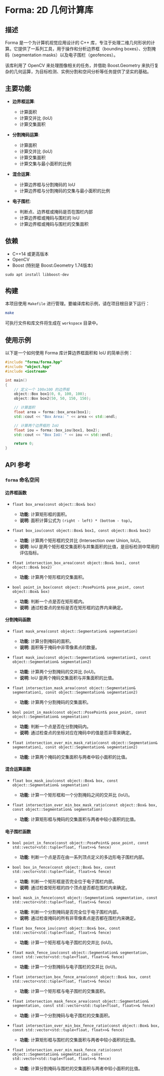 # Forma: 2D 几何计算库

## 描述

Forma 是一个为计算机视觉应用设计的 C++ 库，专注于处理二维几何形状的计算。它提供了一系列工具，用于操作和分析边界框（bounding boxes）、分割掩码（segmentation masks）以及电子围栏（geofences）。

该库利用了 OpenCV 来处理图像相关的任务，并借助 Boost.Geometry 来执行复杂的几何运算，为目标检测、实例分割和空间分析等任务提供了坚实的基础。

## 主要功能

- **边界框运算**:
  - 计算面积
  - 计算交并比 (IoU)
  - 计算交集面积

- **分割掩码运算**:
  - 计算面积
  - 计算交并比 (IoU)
  - 计算交集面积
  - 计算交集与最小面积的比例

- **混合运算**:
  - 计算边界框与分割掩码的 IoU
  - 计算边界框与分割掩码的交集与最小面积的比例

- **电子围栏**:
  - 判断点、边界框或掩码是否在围栏内部
  - 计算边界框或掩码与围栏的 IoU
  - 计算边界框或掩码与围栏的交集面积

## 依赖

- C++14 或更高版本
- OpenCV
- Boost (特别是 Boost.Geometry 1.74版本)
```
sudo apt install libboost-dev
```

## 构建

本项目使用 `Makefile` 进行管理。要编译库和示例，请在项目根目录下运行：

```bash
make
```

可执行文件和库文件将生成在 `workspace` 目录中。

## 使用示例

以下是一个如何使用 Forma 库计算边界框面积和 IoU 的简单示例：

```cpp
#include "forma/forma.hpp"
#include "object.hpp"
#include <iostream>

int main()
{
    // 定义一个 100x100 的边界框
    object::Box box1(0, 0, 100, 100);
    object::Box box2(50, 50, 150, 150);

    // 计算面积
    float area = forma::box_area(box1);
    std::cout << "Box Area: " << area << std::endl;

    // 计算两个边界框的 IoU
    float iou = forma::box_iou(box1, box2);
    std::cout << "Box IoU: " << iou << std::endl;

    return 0;
}
```

## API 参考

### `forma` 命名空间

#### 边界框函数

- `float box_area(const object::Box& box)`
  - **功能**: 计算矩形框的面积。
  - **说明**: 面积计算公式为 `(right - left) * (bottom - top)`。

- `float box_iou(const object::Box& box1, const object::Box& box2)`
  - **功能**: 计算两个矩形框的交并比 (Intersection over Union, IoU)。
  - **说明**: IoU 是两个矩形框交集面积与并集面积的比值，是目标检测中常用的评估指标。

- `float intersection_box_area(const object::Box& box1, const object::Box& box2)`
  - **功能**: 计算两个矩形框的交集面积。

- `bool point_in_box(const object::PosePoint& pose_point, const object::Box& box)`
  - **功能**: 判断一个点是否在矩形框内。
  - **说明**: 通过检查点的坐标是否在矩形框的边界内来确定。

#### 分割掩码函数

- `float mask_area(const object::Segmentation& segmentation)`
  - **功能**: 计算分割掩码的面积。
  - **说明**: 面积等于掩码中非零像素点的数量。

- `float mask_iou(const object::Segmentation& segmentation1, const object::Segmentation& segmentation2)`
  - **功能**: 计算两个分割掩码的交并比 (IoU)。
  - **说明**: IoU 是两个掩码交集面积与并集面积的比值。

- `float intersection_mask_area(const object::Segmentation& segmentation1, const object::Segmentation& segmentation2)`
  - **功能**: 计算两个分割掩码的交集面积。

- `bool point_in_mask(const object::PosePoint& pose_point, const object::Segmentation& segmentation)`
  - **功能**: 判断一个点是否在分割掩码内。
  - **说明**: 通过检查点的坐标对应在掩码中的值是否非零来确定。

- `float intersection_over_min_mask_ratio(const object::Segmentation& segmentation1, const object::Segmentation& segmentation2)`
  - **功能**: 计算两个掩码的交集面积与两者中较小面积的比值。

#### 混合运算函数

- `float box_mask_iou(const object::Box& box, const object::Segmentation& segmentation)`
  - **功能**: 计算一个矩形框和一个分割掩码之间的交并比 (IoU)。

- `float intersection_over_min_box_mask_ratio(const object::Box& box, const object::Segmentation& segmentation)`
  - **功能**: 计算矩形框与掩码的交集面积与两者中较小面积的比值。

#### 电子围栏函数

- `bool point_in_fence(const object::PosePoint& pose_point, const std::vector<std::tuple<float, float>>& fence)`
  - **功能**: 判断一个点是否在由一系列顶点定义的多边形电子围栏内部。

- `bool box_in_fence(const object::Box& box, const std::vector<std::tuple<float, float>>& fence)`
  - **功能**: 判断一个矩形框是否完全位于电子围栏内部。
  - **说明**: 通过检查矩形框的四个顶点是否都在围栏内来确定。

- `bool mask_in_fence(const object::Segmentation& segmentation, const std::vector<std::tuple<float, float>>& fence)`
  - **功能**: 判断一个分割掩码是否完全位于电子围栏内部。
  - **说明**: 通过检查掩码的所有非零像素点是否都在围栏内来确定。

- `float box_fence_iou(const object::Box& box, const std::vector<std::tuple<float, float>>& fence)`
  - **功能**: 计算一个矩形框与电子围栏的交并比 (IoU)。

- `float mask_fence_iou(const object::Segmentation& segmentation, const std::vector<std::tuple<float, float>>& fence)`
  - **功能**: 计算一个分割掩码与电子围栏的交并比 (IoU)。

- `float intersection_box_fence_area(const object::Box& box, const std::vector<std::tuple<float, float>>& fence)`
  - **功能**: 计算一个矩形框与电子围栏的交集面积。

- `float intersection_mask_fence_area(const object::Segmentation& segmentation, const std::vector<std::tuple<float, float>>& fence)`
  - **功能**: 计算一个分割掩码与电子围栏的交集面积。

- `float intersection_over_min_box_fence_ratio(const object::Box& box, const std::vector<std::tuple<float, float>>& fence)`
  - **功能**: 计算矩形框与围栏的交集面积与两者中较小面积的比值。

- `float intersection_over_min_mask_fence_ratio(const object::Segmentation& segmentation, const std::vector<std::tuple<float, float>>& fence)`
  - **功能**: 计算分割掩码与围栏的交集面积与两者中较小面积的比值。
